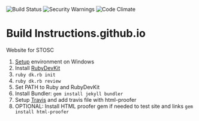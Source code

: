 ![Build Status](https://api.travis-ci.org/stoscsg/stoscsg.github.io.svg) ![Security Warnings](https://hakiri.io/github/stoscsg/stoscsg.github.io/master.svg) ![Code Climate](https://codeclimate.com/github/stoscsg/stoscsg.github.io/badges/gpa.svg)
# Build Instructions.github.io
Website for STOSC


1. [Setup](https://labs.sverrirs.com/jekyll/1-ruby-and-devkit.html) environment on Windows 
2. Install [RubyDevKit](http://rubyinstaller.org/downloads/)
3. `ruby dk.rb init`
4. `ruby dk.rb review`
3. Set PATH to Ruby and RubyDevKit
4. Install Bundler: `gem install jekyll bundler`
5. Setup [Travis](https://jekyllrb.com/docs/continuous-integration/) and add travis file with html-proofer
6. OPTIONAL: Install HTML proofer gem if needed to test site and links `gem install html-proofer`
